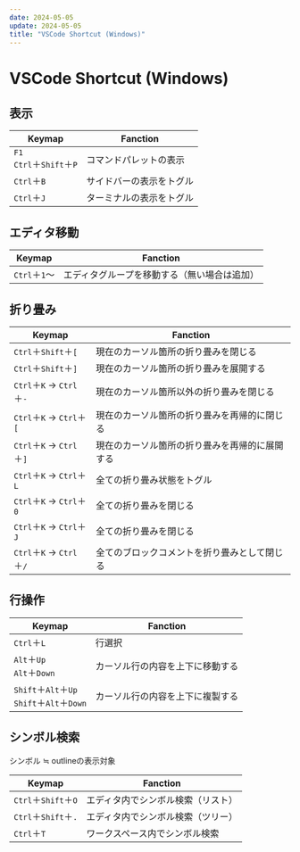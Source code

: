 ```yaml
---
date: 2024-05-05
update: 2024-05-05
title: "VSCode Shortcut (Windows)"
---
```


# VSCode Shortcut (Windows)

## 表示

Keymap	| Fanction
------	| --------
`F1` <br/> `Ctrl`＋`Shift`＋`P`	| コマンドパレットの表示
`Ctrl`＋`B`	| サイドバーの表示をトグル
`Ctrl`＋`J`	| ターミナルの表示をトグル

## エディタ移動

Keymap	| Fanction
------	| --------
`Ctrl`＋`1`～	| エディタグループを移動する（無い場合は追加）

## 折り畳み

Keymap	| Fanction
------	| --------
`Ctrl`＋`Shift`＋`[`	| 現在のカーソル箇所の折り畳みを閉じる
`Ctrl`＋`Shift`＋`]`	| 現在のカーソル箇所の折り畳みを展開する
`Ctrl`＋`K` → `Ctrl`＋`-`	| 現在のカーソル箇所以外の折り畳みを閉じる
`Ctrl`＋`K` → `Ctrl`＋`[`	| 現在のカーソル箇所の折り畳みを再帰的に閉じる
`Ctrl`＋`K` → `Ctrl`＋`]`	| 現在のカーソル箇所の折り畳みを再帰的に展開する
`Ctrl`＋`K` → `Ctrl`＋`L`	| 全ての折り畳み状態をトグル
`Ctrl`＋`K` → `Ctrl`＋`0`	| 全ての折り畳みを閉じる
`Ctrl`＋`K` → `Ctrl`＋`J`	| 全ての折り畳みを閉じる
`Ctrl`＋`K` → `Ctrl`＋`/`	| 全てのブロックコメントを折り畳みとして閉じる

## 行操作

Keymap	| Fanction
------	| --------
`Ctrl`＋`L`	| 行選択
`Alt`＋`Up` <br/> `Alt`＋`Down`	| カーソル行の内容を上下に移動する
`Shift`＋`Alt`＋`Up` <br/> `Shift`＋`Alt`＋`Down`	| カーソル行の内容を上下に複製する

## シンボル検索

シンボル ≒ outlineの表示対象

Keymap	| Fanction
------	| --------
`Ctrl`＋`Shift`＋`O`	| エディタ内でシンボル検索（リスト）
`Ctrl`＋`Shift`＋`.`	| エディタ内でシンボル検索（ツリー）
`Ctrl`＋`T`	| ワークスペース内でシンボル検索
